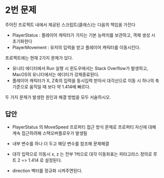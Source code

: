 # 2번 문제

주어진 프로젝트 내에서 제공된 스크립트(클래스)는 다음의 책임을 가진다
- PlayerStatus : 플레이어 캐릭터가 가지는 기본 능력치를 보관하고, 객체 생성 시 초기화한다
- PlayerMovement : 유저의 입력을 받고 플레이어 캐릭터를 이동시킨다.

프로젝트에는 현재 2가지 문제가 있다.
- 유니티 에디터에서 Run 실행 시 윈도우에서는 Stack Overflow가 발생하고, MacOS의 유니티에서는 에디터가 강제종료된다.
- 플레이어 캐릭터가 X, Z축의 입력을 동시입력 받아서 대각선으로 이동 시 하나의 축 기준으로 움직일 때 보다 약 1.414배 빠르다.

두 가지 문제가 발생한 원인과 해결 방법을 모두 서술하시오.

## 답안
- PlayerStatus 의 MoveSpeed 프로퍼티 접근 방식 문제로 프로퍼티 자신에 대해 계속 접근하려해 스택오버플로우가 발생됨
- 내부 변수를 하나 더 두고 해당 변수를 참조해 문제해결

- 대각 입력으로 이동시 x, z 는 전부 1씩으로 대각 이동좌표는 피타고라스 정의로 루트 2 => 1.414 로 설정된다.
- direction 벡터를 정규화 시켜주면된다.
